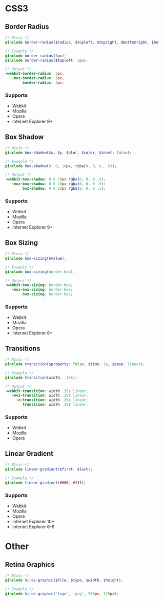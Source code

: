 # CSS3

## Border Radius

```scss
/* Mixin */
@include border-radius($radius, $topleft, $topright, $bottomright, $bottomleft);

/* Example */
@include border-radius(3px);
@include border-radius($topleft: 3px);

/* Output */
-webkit-border-radius: 3px;
   -moz-border-radius: 3px;
        border-radius: 3px;
```

### Supports

* Webkit
* Mozilla
* Opera
* Internet Explorer 9+

## Box Shadow

```scss
/* Mixin */
@include box-shadow($x, $y, $blur, $color, $inset: false);

/* Example */
@include box-shadow(0, 0, 10px, rgba(0, 0, 0, .5));

/* Output */
-webkit-box-shadow: 0 0 10px rgba(0, 0, 0 .5);
   -moz-box-shadow: 0 0 10px rgba(0, 0, 0 .5);
        box-shadow: 0 0 10px rgba(0, 0, 0 .5);
```

### Supports

* Webkit
* Mozilla
* Opera
* Internet Explorer 9+

## Box Sizing

```scss
/* Mixin */
@include box-sizing($value);

/* Example */
@include box-sizing(border-box);

/* Output */
-webkit-box-sizing: border-box;
   -moz-box-sizing: border-box;
        box-sizing: border-box;
```

### Supports

* Webkit
* Mozilla
* Opera
* Internet Explorer 8+

## Transitions

```scss
/* Mixin */
@include transition($property: false, $time: 1s, $ease: linear);

/* Example */
@include transition(width, .35s);

/* Output */
-webkit-transition: width .35s linear;
   -moz-transition: width .35s linear;
     -o-transition: width .35s linear;
        transition: width .35s linear;
```

### Supports

* Webkit
* Mozilla
* Opera

## Linear Gradient

```scss
/* Mixin */
@include linear-gradient($first, $last);

/* Example */
@include linear-gradient(#000, #111);
```

### Supports

* Webkit
* Mozilla
* Opera
* Internet Explorer 10+
* Internet Explorer 6-9

# Other

## Retina Graphics

```scss
/* Mixin */
@include hires-graphic($file, $type, $width, $height);

/* Example */
@include hires-graphic('logo', 'png', 200px, 120px);
```